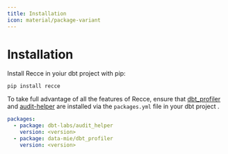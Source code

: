 ```yaml
---
title: Installation
icon: material/package-variant
---
```


# Installation

Install Recce in  yoiur dbt project with pip:

```
pip install recce
```

To take full advantage of all the features of Recce, ensure that [dbt_profiler](https://hub.getdbt.com/data-mie/dbt_profiler/latest/) and [audit-helper](https://hub.getdbt.com/dbt-labs/audit_helper/latest/) are installed via the `packages.yml` file in your dbt project .

```yaml 
packages:
  - package: dbt-labs/audit_helper
    version: <version>
  - package: data-mie/dbt_profiler
    version: <version>

```